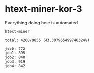 # htext-miner-kor-3

Everything doing here is automated.

```
htext-miner

total: 4268/9855 (43.307965499746324%)

job0: 772
job1: 895
job2: 840
job3: 919
job4: 842
```
